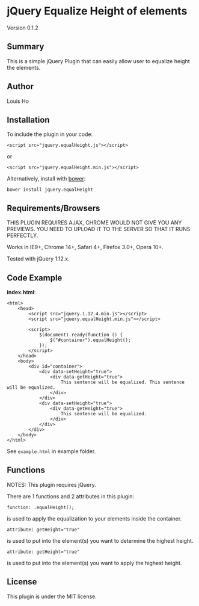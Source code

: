 # jQuery Equalize Height of elements

Version 0.1.2

## Summary

This is a simple jQuery Plugin that can easily allow user to equalize height the elements.

## Author

Louis Ho

## Installation

To include the plugin in your code:

	<script src="jquery.equalHeight.js"></script>
	
or

	<script src="jquery.equalHeight.min.js"></script>

Alternatively, install with [bower](https://github.com/bower/bower): 
	
	bower install jquery.equalHeight

## Requirements/Browsers

THIS PLUGIN REQUIRES AJAX, CHROME WOULD NOT GIVE YOU ANY PREVIEWS. 
YOU NEED TO UPLOAD IT TO THE SERVER SO THAT IT RUNS PERFECTLY.

Works in IE9+, Chrome 14+, Safari 4+, Firefox 3.0+, Opera 10+.

Tested with jQuery 1.12.x.

## Code Example

**index.html**:

	<html>
		<head>
			<script src="jquery.1.12.4.min.js"></script>
			<script src="jquery.equalHeight.min.js"></script>

			<script>
				$(document).ready(function () {
					$("#container").equalHeight();
				});
			</script>
		</head>
		<body>
			<div id="container">
				<div data-setHeight="true">
					<div data-getHeight="true">
						This sentence will be equalized. This sentence will be equalized.
					</div>
				</div>
				<div data-setHeight="true">
					<div data-getHeight="true">
						This sentence will be equalized.
					</div>
				</div>
			</div>
		</body>
	</html>


See `example.html` in example folder.

## Functions

NOTES: This plugin requires jQuery.


There are 1 functions and 2 attributes in this plugin:

	function: .equalHeight();	

is used to apply the equalization to your elements inside the container.

	attribute: getHeight="true"

is used to put into the element(s) you want to determine the highest height.

	attribute: getHeight="true"		
	
is used to put into the element(s) you want to apply the highest height.


## License

This plugin is under the MIT license.
